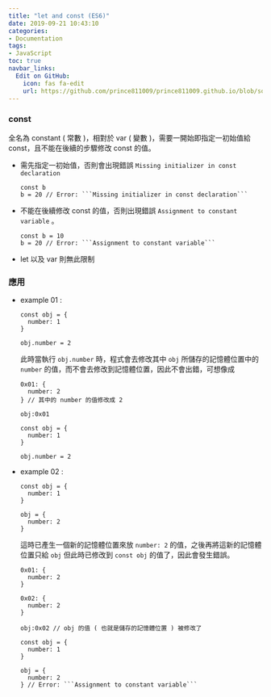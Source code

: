 ```yaml
---
title: "let and const (ES6)"
date: 2019-09-21 10:43:10
categories:
- Documentation
tags:
- JavaScript
toc: true
navbar_links:
  Edit on GitHub:
    icon: fas fa-edit
    url: https://github.com/prince811009/prince811009.github.io/blob/source/blog/source/_posts/Introduction%20-%20let%20and%20const%20(ES6).md
---
```

### const

全名為 constant ( 常數 )，相對於 var ( 變數 )，需要一開始即指定一初始值給 const，且不能在後續的步驟修改 const 的值。

 - 需先指定一初始值，否則會出現錯誤 ```Missing initializer in const declaration```
    ```
    const b
    b = 20 // Error: ```Missing initializer in const declaration```
    ```
 - 不能在後續修改 const 的值，否則出現錯誤 ```Assignment to constant variable``` 。
    ```
    const b = 10
    b = 20 // Error: ```Assignment to constant variable```
    ```
  - let 以及 var 則無此限制


<!-- more -->

### 應用
 - example 01 :
    ```
    const obj = {
      number: 1
    }

    obj.number = 2
    ```
    此時當執行 ```obj.number``` 時，程式會去修改其中 ```obj``` 所儲存的記憶體位置中的  ```number``` 的值，而不會去修改到記憶體位置，因此不會出錯，可想像成
    ```
    0x01: {
      number: 2
    } // 其中的 number 的值修改成 2

    obj:0x01

    const obj = {
      number: 1
    }

    obj.number = 2
    ```
 - example 02 :
    ```
    const obj = {
      number: 1
    }

    obj = {
      number: 2
    }
    ```

   這時已產生一個新的記憶體位置來放 ```number: 2``` 的值，之後再將這新的記憶體位置只給 ```obj``` 但此時已修改到 ```const obj``` 的值了，因此會發生錯誤。
    ```
    0x01: {
      number: 2
    }

    0x02: {
      number: 2
    }

    obj:0x02 // obj 的值 ( 也就是儲存的記憶體位置 ) 被修改了

    const obj = {
      number: 1
    }

    obj = {
      number: 2
    } // Error: ```Assignment to constant variable```
    ```

